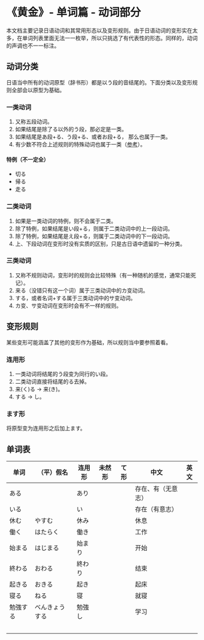 # 《黄金》- 单词篇 - 动词部分

本文档主要记录日语动词和其常用形态以及变形规则。由于日语动词的变形实在太多，在单词列表里面无法一一枚举，所以只挑选了有代表性的形态。同样的，动词的声调也不一一标注。

## 动词分类
日语当中所有的动词原型（辞书形）都是以う段的音结尾的。下面分类以及变形规则全部会以原型为基础。

### 一类动词
1. 又称五段动词。
2. 如果结尾是除了る以外的う段，那必定是一类。
3. 如果结尾是あ段+る、う段+る、或者お段+る， 那么也属于一类。
4. 有少数不符合上述规则的特殊动词也属于一类（[参考](#特例)）。

#### 特例（不一定全）
* 切る
* 帰る
* 走る

### 二类动词
1. 如果是一类动词的特例，则不会属于二类。
2. 除了特例，如果结尾是い段+る，则属于二类动词中的上一段动词。
3. 除了特例，如果结尾是え段+る，则属于二类动词中的下一段动词。
4. 上、下段动词在变形时没有实质的区别，只是古日语中遗留的一种分类。

### 三类动词
1. 又称不规则动词，变形时的规则会比较特殊（有一种随机的感觉，通常只能死记）。
2. 来る（没错只有这一个词）属于三类动词中的カ变动词。
3. する，或者名词+する属于三类动词中的サ变动词。
4. カ变、サ变动词在变形时会有不一样的规则。

## 变形规则
某些变形可能涵盖了其他的变形作为基础，所以规则当中要参照着看。

### 连用形
1. 一类动词将结尾的う段变为同行的い段。
2. 二类动词直接将结尾的る去掉。
3. 来(く)る -> 来(き)。
4. する -> し。

### ます形
将原型变为连用形之后加上ます。

## 单词表

| 单词     | （平）假名     | 连用形 | 未然形 | て形 | 中文               | 英文 |
| -------- | -------------- | ------ | ------ | ---- | ------------------ | ---- |
| ある     |                | あり   |        |      | 存在、有（无意志） |      |
| いる     |                | い     |        |      | 存在（有意志）     |      |
| 休む     | やすむ         | 休み   |        |      | 休息               |      |
| 働く     | はたらく       | 働き   |        |      | 工作               |      |
| 始まる   | はじまる       | 始まり |        |      | 开始               |      |
| 終わる   | おわる         | 終わり |        |      | 结束               |      |
| 起きる   | おきる         | 起き   |        |      | 起床               |      |
| 寝る     | ねる           | 寝     |        |      | 就寝               |      |
| 勉強する | べんきょうする | 勉強し |        |      | 学习               |      |
|          |                |        |        |      |                    |      |  |
|          |                |        |        |      |                    |      |  |
|          |                |        |        |      |                    |      |  |
|          |                |        |        |      |                    |      |  |
|          |                |        |        |      |                    |      |  |
